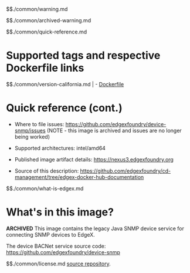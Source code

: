 $$./common/warning.md

$$./common/archived-warning.md

$$./common/quick-reference.md

# Supported tags and respective Dockerfile links

$$./common/version-california.md |
        - [Dockerfile](https://github.com/edgexfoundry/device-snmp/blob/california/docker-files/Dockerfile)

# Quick reference (cont.)

- Where to file issues: https://github.com/edgexfoundry/device-snmp/issues (NOTE - this image is archived and issues are no longer being worked)

- Supported architectures: intel/amd64

- Published image artifact details: https://nexus3.edgexfoundry.org

- Source of this description: https://github.com/edgexfoundry/cd-management/tree/edgex-docker-hub-documentation

$$./common/what-is-edgex.md

# What's in this image?

**ARCHIVED**
This image contains the legacy Java SNMP device service for connecting SNMP devices to EdgeX.

The device BACNet service source code: https://github.com/edgexfoundry/device-snmp

$$./common/license.md
[source repository](https://github.com/edgexfoundry/device-snmp/blob/california/Attribution.txt).